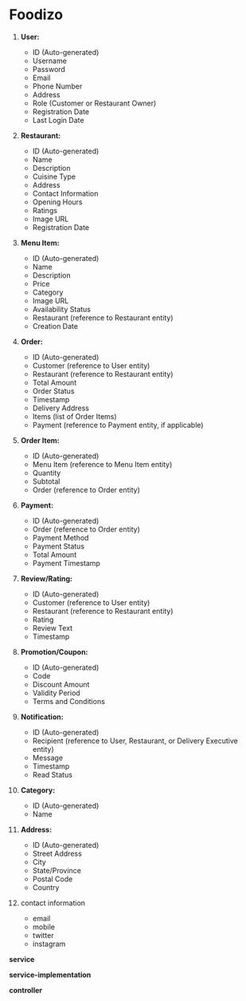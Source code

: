 # Foodizo

1. **User:**
    - ID (Auto-generated)
    - Username
    - Password
    - Email
    - Phone Number
    - Address
    - Role (Customer or Restaurant Owner)
    - Registration Date
    - Last Login Date
2. **Restaurant:**
    - ID (Auto-generated)
    - Name
    - Description
    - Cuisine Type
    - Address
    - Contact Information
    - Opening Hours
    - Ratings
    - Image URL
    - Registration Date
3. **Menu Item:**
    - ID (Auto-generated)
    - Name
    - Description
    - Price
    - Category
    - Image URL
    - Availability Status
    - Restaurant (reference to Restaurant entity)
    - Creation Date
4. **Order:**
    - ID (Auto-generated)
    - Customer (reference to User entity)
    - Restaurant (reference to Restaurant entity)
    - Total Amount
    - Order Status
    - Timestamp
    - Delivery Address
    - Items (list of Order Items)
    - Payment (reference to Payment entity, if applicable)
5. **Order Item:**
    - ID (Auto-generated)
    - Menu Item (reference to Menu Item entity)
    - Quantity
    - Subtotal
    - Order (reference to Order entity)
6. **Payment:**
    - ID (Auto-generated)
    - Order (reference to Order entity)
    - Payment Method
    - Payment Status
    - Total Amount
    - Payment Timestamp
7. **Review/Rating:**
    - ID (Auto-generated)
    - Customer (reference to User entity)
    - Restaurant (reference to Restaurant entity)
    - Rating
    - Review Text
    - Timestamp
8. **Promotion/Coupon:**
    - ID (Auto-generated)
    - Code
    - Discount Amount
    - Validity Period
    - Terms and Conditions
9. **Notification:**
    - ID (Auto-generated)
    - Recipient (reference to User, Restaurant, or Delivery Executive entity)
    - Message
    - Timestamp
    - Read Status
10. **Category:**
    - ID (Auto-generated)
    - Name
11. **Address:**
    - ID (Auto-generated)
    - Street Address
    - City
    - State/Province
    - Postal Code
    - Country
    
12. contact information
    - email
    - mobile
    - twitter
    - instagram

**service**

**service-implementation**

**controller**
